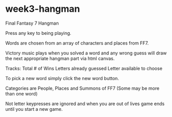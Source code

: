 # week3-hangman
Final Fantasy 7 Hangman

Press any key to being playing. 

Words are chosen from an array of characters and places from FF7.

Victory music plays when you solved a word and any wrong guess will draw the next appropriate hangman part via html canvas.

Tracks:
    Total # of Wins
    Letters already guessed
    Letter available to choose

To pick a new word simply click the new word button. 

Categories are People, Places and Summons of FF7 (Some may be more than one word)

Not letter keypresses are ignored and when you are out of lives game ends until you start a new game.
